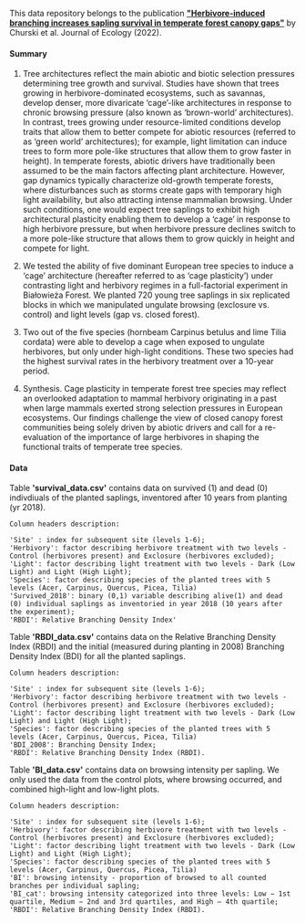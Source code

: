 This data repository belongs to the publication [**"Herbivore-induced branching increases sapling survival in temperate forest canopy gaps"**](https://besjournals.onlinelibrary.wiley.com/doi/10.1111/1365-2745.13880) by Churski et al. Journal of Ecology (2022).

#### Summary

1. Tree architectures reflect the main abiotic and biotic selection pressures determining tree growth and survival. Studies have shown that trees growing in herbivore-dominated ecosystems, such as savannas, develop denser, more divaricate ‘cage’-like architectures in response to chronic browsing pressure (also known as ‘brown-world’ architectures). In contrast,  trees growing under resource-limited conditions develop traits that allow them to better compete for abiotic resources (referred to as ‘green world’ architectures); for example, light limitation can induce trees to form more pole-like structures that allow them to grow faster in height). In temperate forests, abiotic drivers have traditionally been assumed to be the main factors affecting plant architecture. However, gap dynamics typically characterize old-growth temperate forests, where disturbances such as storms create gaps with temporary high light availability, but also attracting intense mammalian browsing. Under such conditions, one would expect tree saplings to exhibit high architectural plasticity enabling them to develop a ‘cage’ in response to high herbivore pressure, but when herbivore pressure declines switch to a more pole-like structure that allows them to grow quickly in height and compete for light.

2. We tested the ability of five dominant European tree species to induce a ‘cage’ architecture (hereafter referred to as ‘cage plasticity’) under contrasting light and herbivory regimes in a full-factorial experiment in Białowieża Forest. We planted 720 young tree saplings in six replicated blocks in which we manipulated ungulate browsing (exclosure vs. control) and light levels (gap vs. closed forest).

3. Two out of the five species (hornbeam Carpinus betulus and lime Tilia cordata) were able to develop a cage when exposed to ungulate herbivores, but only under high-light conditions. These two species had the highest survival rates in the herbivory treatment over a 10-year period.

4. Synthesis. Cage plasticity in temperate forest tree species may reflect an overlooked adaptation to mammal herbivory originating in a past when large mammals exerted strong selection pressures in European ecosystems. Our findings challenge the view of closed canopy forest communities being solely driven by abiotic drivers and call for a re-evaluation of the importance of large herbivores in shaping the functional traits of temperate tree species.

#### Data

Table **'survival_data.csv'** contains data on survived (1) and dead (0) indivdiuals of the planted saplings, inventored after 10 years from planting (yr 2018).

	Column headers description:
	
	'Site' : index for subsequent site (levels 1-6);
	'Herbivory': factor describing herbivore treatment with two levels - Control (herbivores present) and Exclosure (herbivores excluded);
	'Light': factor describing light treatment with two levels - Dark (Low Light) and Light (High Light);  
	'Species': factor describing species of the planted trees with 5 levels (Acer, Carpinus, Quercus, Picea, Tilia)
	'Survived_2018': binary (0,1) variable describing alive(1) and dead (0) individual saplings as inventoried in year 2018 (10 years after the experiment);
	'RBDI': Relative Branching Density Index'

Table **'RBDI_data.csv'** contains data on the Relative Branching Density Index (RBDI) and the initial (measured during planting in 2008) Branching Density Index (BDI) for all the planted saplings. 

	Column headers description:

	'Site' : index for subsequent site (levels 1-6);
	'Herbivory': factor describing herbivore treatment with two levels - Control (herbivores present) and Exclosure (herbivores excluded);
	'Light': factor describing light treatment with two levels - Dark (Low Light) and Light (High Light);  
	'Species': factor describing species of the planted trees with 5 levels (Acer, Carpinus, Quercus, Picea, Tilia)
	'BDI_2008': Branching Density Index;
	'RBDI': Relative Branching Density Index (RBDI).

Table **'BI_data.csv'** contains data on browsing intensity per sapling. We only used the data from the control plots, where browsing occurred, and combined high-light and low-light plots. 

	Column headers description:

	'Site' : index for subsequent site (levels 1-6);
	'Herbivory': factor describing herbivore treatment with two levels - Control (herbivores present) and Exclosure (herbivores excluded);
	'Light': factor describing light treatment with two levels - Dark (Low Light) and Light (High Light);  
	'Species': factor describing species of the planted trees with 5 levels (Acer, Carpinus, Quercus, Picea, Tilia)
	'BI': browsing intensity - proportion of browsed to all counted branches per individual sapling;
	'BI_cat': browsing intensity categorized into three levels: Low − 1st quartile, Medium − 2nd and 3rd quartiles, and High – 4th quartile;
	'RBDI': Relative Branching Density Index (RBDI).

